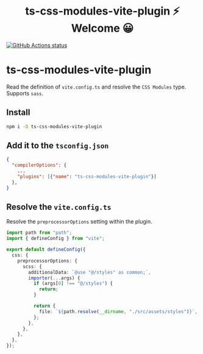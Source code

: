 <h1 align="center">ts-css-modules-vite-plugin ⚡ Welcome 😀</h1>

<p align="left">
  <a href="https://github.com/actions/setup-node"><img alt="GitHub Actions status" src="https://github.com/activeguild/ts-css-modules-vite-plugin/workflows/automatic%20release/badge.svg" style="max-width:100%;"></a>
</p>

# ts-css-modules-vite-plugin

Read the definition of `vite.config.ts` and resolve the `CSS Modules` type.
Supports `sass`.

## Install

```bash
npm i -D ts-css-modules-vite-plugin
```

## Add it to the `tsconfig.json`

```json
{
  "compilerOptions": {
    ...
    "plugins": [{"name": "ts-css-modules-vite-plugin"}]
  },
}
```

## Resolve the `vite.config.ts`

Resolve the `preprocessorOptions` setting within the plugin.

```ts
import path from "path";
import { defineConfig } from "vite";

export default defineConfig({
  css: {
    preprocessorOptions: {
      scss: {
        additionalData: `@use "@/styles" as common;`,
        importer(...args) {
          if (args[0] !== "@/styles") {
            return;
          }

          return {
            file: `${path.resolve(__dirname, "./src/assets/styles")}`,
          };
        },
      },
    },
  },
});
```
